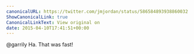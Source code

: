 ```yaml
---
canonicalURL: https://twitter.com/jmjordan/status/586584893938860032
ShowCanonicalLink: true
CanonicalLinkText: View original on
date: 2015-04-10T17:41:51+00:00
---
```

@garrily Ha. That was fast!